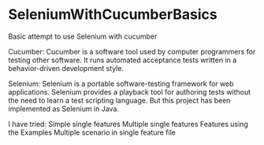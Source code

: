 # SeleniumWithCucumberBasics
Basic attempt to use Selenium with cucumber

Cucumber:
Cucumber is a software tool used by computer programmers for testing other software. It runs automated acceptance tests written in a behavior-driven development style.


Selenium:
Selenium is a portable software-testing framework for web applications. Selenium provides a playback tool for authoring tests without the need to learn a test scripting language. But this project has been implemented as Selenium in Java.

I have tried:
Simple single features
Multiple single features
Features using the Examples
Multiple scenario in single feature file

